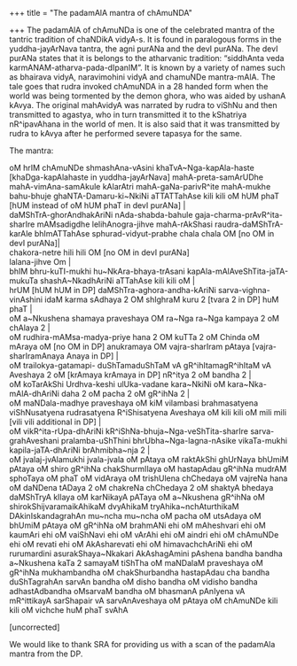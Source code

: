 +++
title = "The padamAlA mantra of chAmuNDA"

+++
The padamAlA of chAmuNDa is one of the celebrated mantra of the tantric
tradition of chaNDikA vidyA-s. It is found in paralogous forms in the
yuddha-jayArNava tantra, the agni purANa and the devI purANa. The devI
purANa states that it is belongs to the atharvanic tradition: “siddhAnta
veda karmANAM-atharva-pada-dIpanIM”. It is known by a variety of names
such as bhairava vidyA, naravimohini vidyA and chamuNDe mantra-mAlA. The
tale goes that rudra invoked chAmuNDA in a 28 handed form when the world
was being tormented by the demon ghora, who was aided by ushanA kAvya.
The original mahAvidyA was narrated by rudra to viShNu and then
transmitted to agastya, who in turn transmitted it to the kShatriya
nR^ipavAhana in the world of men. It is also said that it was
transmitted by rudra to kAvya after he performed severe tapasya for the
same.

The mantra:

oM hrIM chAmuNDe shmashAna-vAsini khaTvA\~Nga-kapAla-haste
\[khaDga-kapAlahaste in yuddha-jayArNava\] mahA-preta-samArUDhe
mahA-vimAna-samAkule kAlarAtri mahA-gaNa-parivR^ite mahA-mukhe
bahu-bhuje ghaNTA-Damaru-ki\~NkiNi aTTATTahAse kili kili oM hUM phaT
\[hUM instead of oM hUM phaT in devI purANa\] |  
daMShTrA-ghorAndhakAriNi nAda-shabda-bahule
gaja-charma-prAvR^ita-sharIre mAMsadigdhe lelihAnogra-jihve
mahA-rAkShasi raudra-daMShTrA-karAle bhImATTahAse sphurad-vidyut-prabhe
chala chala OM \[no OM in devI purANa\]|  
chakora-netre hili hili OM \[no OM in devI purANa\]  
lalana-jihve Om |  
bhIM bhru-kuTI-mukhi hu\~NkAra-bhaya-trAsani
kapAla-mAlAveShTita-jaTA-mukuTa shashA\~NkadhAriNi aTTahAse kili kili oM
|  
hrUM \[hUM hUM in DP\] daMShTra-aghora-andha-kAriNi
sarva-vighna-vinAshini idaM karma sAdhaya 2 OM shIghraM kuru 2 \[tvara 2
in DP\] huM phaT |  
oM a\~Nkushena shamaya praveshaya OM ra\~Nga ra\~Nga kampaya 2 oM
chAlaya 2 |  
oM rudhira-mAMsa-madya-priye hana 2 OM kuTTa 2 oM Chinda oM mAraya oM
\[no OM in DP\] anukramaya OM vajra-sharIram pAtaya
\[vajra-sharIramAnaya Anaya in DP\] |  
oM trailokya-gatamapi- duShTamaduShTaM vA gR^ihItamagR^ihItaM vA
Aveshaya 2 oM \[krAmaya krAmaya in DP\] nR^itya 2 oM bandha 2 |  
oM koTarAkShi Urdhva-keshi ulUka-vadane kara\~NkiNi oM
kara\~Nka-mAlA-dhAriNi daha 2 oM pacha 2 oM gR^ihNa 2 |  
oM maNDala-madhye praveshaya oM kiM vilambasi brahmasatyena
viShNusatyena rudrasatyena R^iShisatyena Aveshaya oM kili kili oM mili
mili \[vili vili additional in DP\] |  
oM vikR^ita-rUpa-dhAriNi kR^iShNa-bhuja\~Nga-veShTita-sharIre
sarva-grahAveshani pralamba-uShThini bhrUbha\~Nga-lagna-nAsike
vikaTa-mukhi kapila-jaTA-dhAriNi brAhmibha\~nja 2 |  
oM jvalaj-jvAlamukhi jvala-jvala oM pAtaya oM raktAkShi ghUrNaya bhUmiM
pAtaya oM shiro gR^ihNa chakShurmIlaya oM hastapAdau gR^ihNa mudrAM
sphoTaya oM phaT oM vidAraya oM trishUlena chChedaya oM vajreNa hana oM
daNDena tADaya 2 oM chakreNa chChedaya 2 oM shaktyA bhedaya daMShTryA
kIlaya oM karNikayA pATaya oM a\~Nkushena gR^ihNa oM
shirokShijvaramaikAhikaM dvyAhikaM tryAhika\~nchAturthikaM
DAkinIskandagrahAn mu\~ncha mu\~ncha oM pacha oM utsAdaya oM bhUmiM
pAtaya oM gR^ihNa oM brahmANi ehi oM mAheshvari ehi oM kaumAri ehi oM
vaiShNavi ehi oM vArAhi ehi oM aindri ehi oM chAmuNDe ehi oM revati ehi
oM AkAsharevati ehi oM himavachchAriNi ehi oM rurumardini
asurakShaya\~Nkakari AkAshagAmini pAshena bandha bandha a\~Nkushena kaTa
2 samayaM tiShTha oM maNDalaM praveshaya oM gR^ihNa mukhambandha oM
chakShurbandha hastapAdau cha bandha duShTagrahAn sarvAn bandha oM disho
bandha oM vidisho bandha adhastAdbandha oMsarvaM bandha oM bhasmanA
pAnIyena vA mR^ittikayA sarShapair vA sarvAnAveshaya oM pAtaya oM
chAmuNDe kili kili oM vichche huM phaT svAhA

\[uncorrected\]

We would like to thank SRA for providing us with a scan of the padamAla
mantra from the DP.
